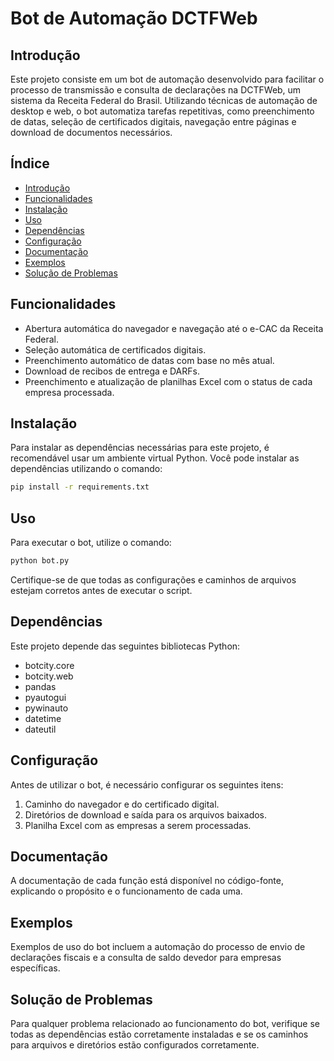 # Bot de Automação DCTFWeb

## Introdução

Este projeto consiste em um bot de automação desenvolvido para facilitar o processo de transmissão e consulta de declarações na DCTFWeb, um sistema da Receita Federal do Brasil. Utilizando técnicas de automação de desktop e web, o bot automatiza tarefas repetitivas, como preenchimento de datas, seleção de certificados digitais, navegação entre páginas e download de documentos necessários.

## Índice

- [Introdução](#introdução)
- [Funcionalidades](#funcionalidades)
- [Instalação](#instalação)
- [Uso](#uso)
- [Dependências](#dependências)
- [Configuração](#configuração)
- [Documentação](#documentação)
- [Exemplos](#exemplos)
- [Solução de Problemas](#solução-de-problemas)

## Funcionalidades

- Abertura automática do navegador e navegação até o e-CAC da Receita Federal.
- Seleção automática de certificados digitais.
- Preenchimento automático de datas com base no mês atual.
- Download de recibos de entrega e DARFs.
- Preenchimento e atualização de planilhas Excel com o status de cada empresa processada.

## Instalação

Para instalar as dependências necessárias para este projeto, é recomendável usar um ambiente virtual Python. Você pode instalar as dependências utilizando o comando:

```bash
pip install -r requirements.txt
```

## Uso

Para executar o bot, utilize o comando:

```bash
python bot.py
```

Certifique-se de que todas as configurações e caminhos de arquivos estejam corretos antes de executar o script.

## Dependências

Este projeto depende das seguintes bibliotecas Python:

- botcity.core
- botcity.web
- pandas
- pyautogui
- pywinauto
- datetime
- dateutil

## Configuração

Antes de utilizar o bot, é necessário configurar os seguintes itens:

1. Caminho do navegador e do certificado digital.
2. Diretórios de download e saída para os arquivos baixados.
3. Planilha Excel com as empresas a serem processadas.

## Documentação

A documentação de cada função está disponível no código-fonte, explicando o propósito e o funcionamento de cada uma.

## Exemplos

Exemplos de uso do bot incluem a automação do processo de envio de declarações fiscais e a consulta de saldo devedor para empresas específicas.

## Solução de Problemas

Para qualquer problema relacionado ao funcionamento do bot, verifique se todas as dependências estão corretamente instaladas e se os caminhos para arquivos e diretórios estão configurados corretamente.